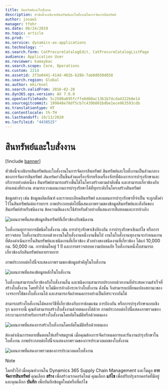 ```yaml
---
title: สินทรัพย์และใบสั่งงาน
description: หัวข้อนี้จะอธิบายสินทรัพย์และใบสั่งงานในการจัดการสินทรัพย์
author: josaw1
manager: tfehr
ms.date: 06/24/2019
ms.topic: article
ms.prod: ''
ms.service: dynamics-ax-applications
ms.technology: ''
ms.search.form: CatProcureCatalogEdit, CatProcureCatalogListPage
audience: Application User
ms.reviewer: kamaybac
ms.search.scope: Core, Operations
ms.custom: 2214
ms.assetid: 2f3e0441-414d-402b-b28b-7ab0d650d658
ms.search.region: Global
ms.author: mkirknel
ms.search.validFrom: 2016-02-28
ms.dyn365.ops.version: AX 7.0.0
ms.openlocfilehash: 5c2500a695fcffe0d60ac13b1b74cda4322b0e14
ms.sourcegitcommit: 199848e78df5cb7c439b001bdbe1ece963593cdb
ms.translationtype: HT
ms.contentlocale: th-TH
ms.lasthandoff: 10/13/2020
ms.locfileid: "4438525"
---
```

# <a name="assets-and-work-orders"></a>สินทรัพย์และใบสั่งงาน

[!include [banner](../../includes/banner.md)]

 

หัวข้อนี้จะอธิบายสินทรัพย์และใบสั่งงานในการจัดการสินทรัพย์ สินทรัพย์และใบสั่งงานเป็นส่วนกลางของการจัดการสินทรัพย์ *สินทรัพย์* เป็นชิ้นส่วนเครื่องจักรหรือเครื่องจักรที่ต้องการการบำรุงรักษาและบริการอย่างต่อเนื่อง สินทรัพย์สามารถสร้างขึ้นได้ในโครงสร้างตามลำดับชั้น และสามารถเกี่ยวข้องกับตำแหน่งที่ทำงาน สามารถวางแผนงานการบำรุงรักษาได้ที่ทุกระดับในโครงสร้างสินทรัพย์

ข้อมูลต่างๆ เช่น ข้อมูลผลิตภัณฑ์ และรายละเอียดสินทรัพย์ และแผนการบำรุงรักษาที่จำเป็น จะถูกตั้งค่าไว้ในสินทรัพย์แต่ละรายการ ภาพประกอบต่อไปนี้แสดงภาพรวมของข้อมูลสินทรัพย์และสังกัดของสินทรัพย์สำหรับชนิดงาน ข้อความสีแดงจะใช้สำหรับตัวอย่างที่แสดงการสืบทอดและการอ้างอิง

![แผนภาพที่แสดงข้อมูลสินทรัพย์ที่เกี่ยวข้องกับชนิดงาน](media/05-overview-image.png)

ใบสั่งงานทุกรายการมีชนิดใบสั่งงาน เช่น การบำรุงรักษาเชิงป้องกัน การบำรุงรักษาเชิงแก้ไข หรือการตรวจสอบ ใบสั่งงานประกอบด้วยงานในใบสั่งงานหนึ่งงานขึ้นไป งานในใบสั่งงานทุกงานจะกำหนดงานที่ต้องดำเนินการในสินทรัพย์และชนิดงานที่เกี่ยวข้อง ตัวอย่างของชนิดงานที่เกี่ยวข้อง ได้แก่ 10,000 กม. 50,000 กม. การซ่อมใหญ่ 1 ปี และการตรวจสอบความปลอดภัย ใบสั่งงานหนึ่งใบสามารถเกี่ยวข้องกับสินทรัพย์หลายรายการ

ภาพประกอบต่อไปนี้จะแสดงภาพรวมของข้อมูลสำคัญในใบสั่งงาน

![แผนภาพที่แสดงข้อมูลหลักในใบสั่งงาน](media/06-overview-image.png)

ใบสั่งงานสามารถเกี่ยวข้องกับใบสั่งงานอื่น และชนิดงานสามารถประกอบด้วยงานที่ประสบความสำเร็จที่สร้างใบสั่งงาน โดยทั่วไป จะไม่มีการอ้างอิงระหว่างใบสั่งงาน ดังนั้น จึงสามารถเปลี่ยนแปลงสถานะของวงจรการใช้ของใบสั่งงานได้ และสามารถจัดกำหนดการอย่างเป็นอิสระจากกันได้

สามารถสร้างใบสั่งงานได้หลายวิธีที่เกี่ยวข้องกับการซ่อมแซม การป้องกัน หรือการบำรุงรักษาแบบเชิงรุก นอกจากนี้ คุณยังสามารถสร้างใบสั่งงานด้วยตนเองได้ด้วย ภาพประกอบต่อไปนี้แสดงภาพรวมของกระบวนการสำหรับการสร้างใบสั่งงานโดยอัตโนมัติหรือด้วยตนเอง

![แผนภาพที่แสดงการสร้างใบสั่งงานโดยอัตโนมัติหรือด้วยตนเอง](media/07-overview-image.png)

ต้องดำเนินการหลายขั้นตอนให้เสร็จสมบูรณ์ เมื่อคุณต้องการจัดกำหนดการและรันงานบำรุงรักษาในใบสั่งงาน ภาพประกอบต่อไปนี้จะแสดงภาพรวมของการประมวลผลของใบสั่งงาน

![แผนภาพที่แสดงภาพรวมของการประมวลผลใบสั่งงาน](media/08-overview-image.png)

> [!NOTE]
> โดยทั่วไป เมื่อคุณทำงานใน Dynamics 365 Supply Chain Management และโมดูล **การจัดการสินทรัพย์** คุณเลือก **สร้าง** เพื่อสร้างเรกคอร์ดใหม่ คุณเลือก **แก้ไข** เพื่อปรับปรุงเรกคอร์ดที่มีอยู่ และคุณเลือก **บันทึก** เพื่อบันทึกข้อมูลใหม่หรือที่แก้ไข
